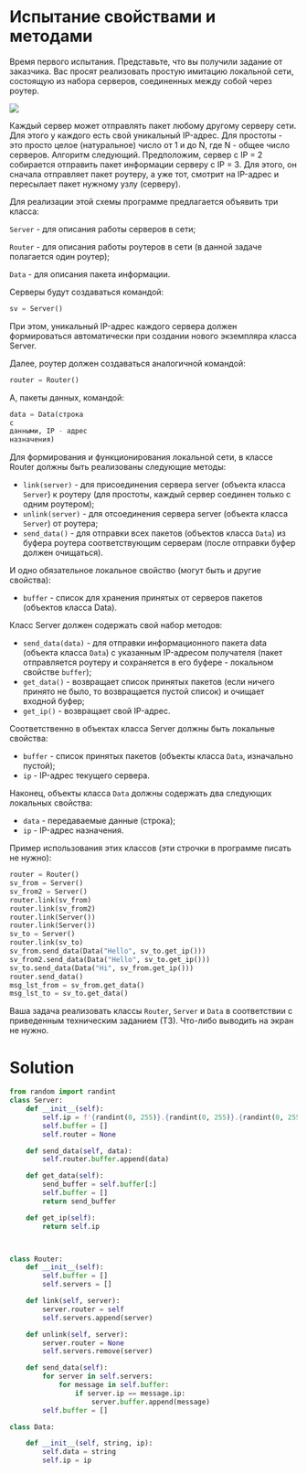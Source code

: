 # Испытание свойствами и методами

Время первого испытания. Представьте, что вы получили задание от заказчика. Вас просят реализовать простую имитацию
локальной сети, состоящую из набора серверов, соединенных между собой через роутер.

![](https://ucarecdn.com/7ab95268-5617-4d6a-a9b7-8eb8ce8fb468/)

Каждый сервер может отправлять пакет любому другому серверу сети. Для этого у каждого есть свой уникальный IP-адрес. Для
простоты - это просто целое (натуральное) число от 1 и до N, где N - общее число серверов. Алгоритм следующий.
Предположим, сервер с IP = 2 собирается отправить пакет информации серверу с IP = 3. Для этого, он сначала отправляет
пакет роутеру, а уже тот, смотрит на IP-адрес и пересылает пакет нужному узлу (серверу).

Для реализации этой схемы программе предлагается объявить три класса:

`Server` - для описания работы серверов в сети;

`Router` - для описания работы роутеров в сети (в данной задаче полагается один роутер);

`Data` - для описания пакета информации.

Серверы будут создаваться командой:

```python
sv = Server()
```

При этом, уникальный IP-адрес каждого сервера должен формироваться автоматически при создании нового экземпляра класса
Server.

Далее, роутер должен создаваться аналогичной командой:

```python
router = Router()
```

А, пакеты данных, командой:

```python
data = Data(строка
с
данными, IP - адрес
назначения)
```

Для формирования и функционирования локальной сети, в классе Router должны быть реализованы следующие методы:

* `link(server)` - для присоединения сервера server (объекта класса `Server`) к роутеру (для простоты, каждый сервер
  соединен только с одним роутером);
* `unlink(server)` - для отсоединения сервера server (объекта класса `Server`) от роутера;
* `send_data()` - для отправки всех пакетов (объектов класса `Data`) из буфера роутера соответствующим серверам (после
  отправки буфер должен очищаться).

И одно обязательное локальное свойство (могут быть и другие свойства):

* `buffer` - список для хранения принятых от серверов пакетов (объектов класса Data).

Класс Server должен содержать свой набор методов:

* `send_data(data)` - для отправки информационного пакета data (объекта класса `Data`) с указанным IP-адресом
  получателя (пакет отправляется роутеру и сохраняется в его буфере - локальном свойстве `buffer`);
* `get_data()` - возвращает список принятых пакетов (если ничего принято не было, то возвращается пустой список) и
  очищает входной буфер;
* `get_ip()` - возвращает свой IP-адрес.

Соответственно в объектах класса Server должны быть локальные свойства:

* `buffer` - список принятых пакетов (объекты класса `Data`, изначально пустой);
* `ip` - IP-адрес текущего сервера.

Наконец, объекты класса `Data` должны содержать два следующих локальных свойства:

* `data` - передаваемые данные (строка);
* `ip` - IP-адрес назначения.

Пример использования этих классов (эти строчки в программе писать не нужно):

```python
router = Router()
sv_from = Server()
sv_from2 = Server()
router.link(sv_from)
router.link(sv_from2)
router.link(Server())
router.link(Server())
sv_to = Server()
router.link(sv_to)
sv_from.send_data(Data("Hello", sv_to.get_ip()))
sv_from2.send_data(Data("Hello", sv_to.get_ip()))
sv_to.send_data(Data("Hi", sv_from.get_ip()))
router.send_data()
msg_lst_from = sv_from.get_data()
msg_lst_to = sv_to.get_data()
```

Ваша задача реализовать классы `Router`, `Server` и `Data` в соответствии с приведенным техническим заданием (ТЗ).
Что-либо выводить на экран не нужно.

# Solution

```python
from random import randint
class Server:
    def __init__(self):
        self.ip = f'{randint(0, 255)}.{randint(0, 255)}.{randint(0, 255)}.{randint(0, 255)}'
        self.buffer = []
        self.router = None

    def send_data(self, data):
        self.router.buffer.append(data)

    def get_data(self):
        send_buffer = self.buffer[:]
        self.buffer = []        
        return send_buffer

    def get_ip(self):
        return self.ip



class Router:
    def __init__(self):
        self.buffer = []
        self.servers = []

    def link(self, server):
        server.router = self
        self.servers.append(server)

    def unlink(self, server):
        server.router = None
        self.servers.remove(server)

    def send_data(self):
        for server in self.servers:
            for message in self.buffer:
                if server.ip == message.ip:
                    server.buffer.append(message)
        self.buffer = []

class Data:

    def __init__(self, string, ip):
        self.data = string
        self.ip = ip
```